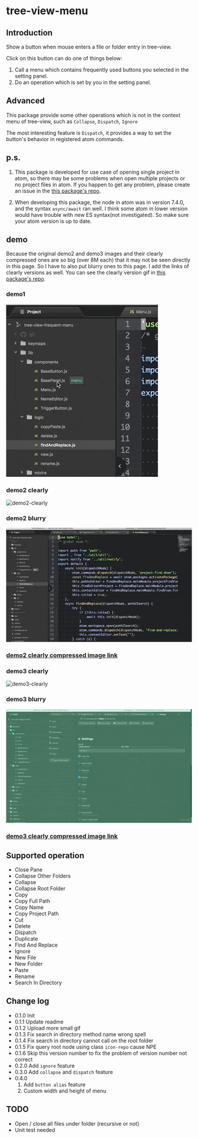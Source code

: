 # tree-view-menu

## Introduction

Show a button when mouse enters a file or folder entry in tree-view.

Click on this button can do one of things below:

1. Call a menu which contains frequently used buttons you selected in the setting panel.
2. Do an operation which is set by you in the setting panel.

## Advanced
This package provide some other operations which is not in the context menu of tree-view, such as `Collapse`, `Dispatch`, `Ignore`

The most interesting feature is `Dispatch`, it provides a way to set the button's behavior in registered atom commands.


## p.s.

1. This package is developed for use case of opening single project in atom,
so there may be some problems when open multiple projects or no project files in atom. If you happen to get any problem, please create an issue in the [this package's repo](https://github.com/yubaoquan/tree-view-menu).

2. When developing this package, the node in atom was in version 7.4.0, and the syntax `async/await` ran well. I think some atom in lower version would have trouble with new ES syntax(not investigated). So make sure your atom version is up to date.

## demo

Because the original demo2 and demo3 images and their clearly compressed ones are so big (over 8M each) that it may not be seen directly in this page. So I have to also put blurry ones to this page. I add the links of clearly versions as well. You can see the clearly version gif in [this package's repo](https://github.com/yubaoquan/tree-view-menu).


### demo1
![demo1](https://raw.githubusercontent.com/yubaoquan/yubaoquan.github.io/master/images/tree-view-menu/intro1-min.gif)

### demo2 clearly
![demo2-clearly](https://raw.githubusercontent.com/yubaoquan/yubaoquan.github.io/master/images/tree-view-menu/intro2-min.gif)

### demo2 blurry

![demo2-min](https://raw.githubusercontent.com/yubaoquan/yubaoquan.github.io/master/images/tree-view-menu/demo2-640-min.gif)

### [demo2 clearly compressed image link](https://raw.githubusercontent.com/yubaoquan/yubaoquan.github.io/master/images/tree-view-menu/intro2-min.gif)

### demo3 clearly

![demo3-clearly](https://raw.githubusercontent.com/yubaoquan/yubaoquan.github.io/master/images/tree-view-menu/intro3-min.gif)

### demo3 blurry

![demo3-min](https://raw.githubusercontent.com/yubaoquan/yubaoquan.github.io/master/images/tree-view-menu/demo3-640-min.gif)

### [demo3 clearly compressed image link](https://raw.githubusercontent.com/yubaoquan/yubaoquan.github.io/master/images/tree-view-menu/intro3-min.gif)

## Supported operation

- Close Pane
- Collapse Other Folders
- Collapse
- Collapse Root Folder
- Copy
- Copy Full Path
- Copy Name
- Copy Project Path
- Cut
- Delete
- Dispatch
- Duplicate
- Find And Replace
- Ignore
- New File
- New Folder
- Paste
- Rename
- Search In Directory

## Change log

- 0.1.0 Init
- 0.1.1 Update readme
- 0.1.2 Upload more small gif
- 0.1.3 Fix search in directory method name wrong spell
- 0.1.4 Fix search in directory cannot call on the root folder
- 0.1.5 Fix query root node using class `icon-repo` cause NPE
- 0.1.6 Skip this version number to fix the problem of version number not correct
- 0.2.0 Add `ignore` feature
- 0.3.0 Add `collapse` and `dispatch` feature
- 0.4.0 
    1. Add `button alias` feature
    2. Custom width and height of menu

## TODO

- Open / close all files under folder (recursive or not)
- Unit test needed
